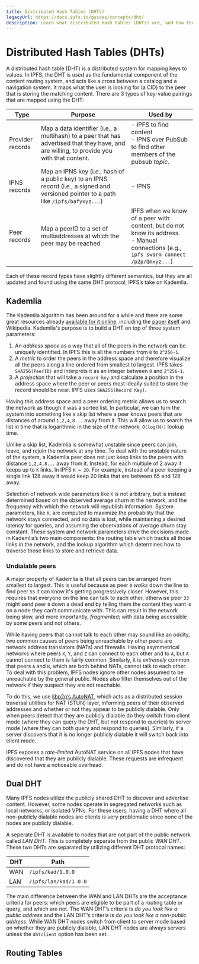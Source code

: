 ```yaml
---
title: Distributed Hash Tables (DHTs)
legacyUrl: https://docs.ipfs.io/guides/concepts/dht/
description: Learn what distributed hash tables (DHTs) are, and how they play a part in the overall lifecycle of IPFS.
---
```


# Distributed Hash Tables (DHTs)

A distributed hash table (DHT) is a distributed system for mapping keys to values. In IPFS, the DHT is used as the fundamental component of the content routing system, and acts like a cross between a catalog and a navigation system. It maps what the user is looking for (a CID) to the peer that is storing the matching content. There are 3 types of key-value pairings that are mapped using the DHT:

| Type             | Purpose                                                                                                                                    | Used by                                                                                                                                    |
| ---------------- | ------------------------------------------------------------------------------------------------------------------------------------------ | ------------------------------------------------------------------------------------------------------------------------------------------ |
| Provider records | Map a data identifier (i.e., a multihash) to a peer that has advertised that they have, and are willing, to provide you with that content. | - IPFS to find content<br> - IPNS over PubSub to find other members of the pubsub _topic_.                                                 |
| IPNS records     | Map an IPNS key (i.e., hash of a public key) to an IPNS record (i.e., a signed and versioned pointer to a path like `/ipfs/bafyxyz...`)    | - IPNS                                                                                                                                     |
| Peer records     | Map a peerID to a set of multiaddresses at which the peer may be reached                                                                   | IPFS when we know of a peer with content, but do not know its address.<br> - Manual connections (e.g., `ipfs swarm connect /p2p/Qmxyz...`) |

Each of these record types have slightly different semantics, but they are all updated and found using the same DHT protocol, IPFS’s take on Kademlia.

## Kademlia

The Kademlia algorithm has been around for a while and there are some great resources already [available for it online](https://en.wikipedia.org/wiki/Kademlia), including the [paper itself](https://ipfs.io/ipfs/QmaVrnwZrnoG4YramcN75mbE5AUfCymiEErrHGXoQR968V) and Wikipedia. Kademlia's purpose is to build a DHT on top of three system parameters:

1. An _address space_ as a way that all of the peers in the network can be uniquely identified. In IPFS this is all the numbers from `0` to `2^256-1`.
1. A _metric_ to order the peers in the address space and therefore visualize all the peers along a line ordered from smallest to largest. IPFS takes `SHA256(PeerID)` and interprets it as an integer between `0` and `2^256-1`.
1. A _projection_ that will take a `record key` and calculate a position in the address space where the peer or peers most ideally suited to store the record should be near. IPFS uses `SHA256(Record Key)`.

Having this address space and a peer ordering metric allows us to search the network as though it was a sorted list. In particular, we can turn the system into something like a skip list where a peer knows peers that are distances of around `1,2,4,8...` away from it. This will allow us to search the list in time that is logarithmic in the size of the network, `O(log(N))` lookup time.

Unlike a skip list, Kademlia is somewhat unstable since peers can join, leave, and rejoin the network at any time. To deal with the unstable nature of the system, a Kademlia peer does not just keep links to the peers with distance `1,2,4,8...` away from it. Instead, for each multiple of 2 away it keeps up to `K` links. In IPFS `K = 20`. For example, instead of a peer keeping a single link 128 away it would keep 20 links that are between 65 and 128 away.

Selection of network wide parameters like `K` is not arbitrary, but is instead determined based on the observed average churn in the network, and the frequency with which the network will republish information. System parameters, like `K`, are computed to maximize the probability that the network stays connected, and no data is lost, while maintaining a desired latency for queries, and assuming the observations of average churn stay constant. These system and network parameters drive the decisions made in Kademlia’s two main components: the routing table which tracks all those links in the network, and the lookup algorithm which determines how to traverse those links to store and retrieve data.

### Undialable peers

A major property of Kademlia is that all peers can be arranged from smallest to largest. This is useful because as peer `0` _walks_ down the line to find peer `55` it can know it's getting progressively closer. However, this requires that everyone on the line can talk to each other, otherwise peer `33` might send peer `0` down a dead end by telling them the content they want is on a node they can’t communicate with. This can result in the network being slow, and more importantly, _fragmented_; with data being accessible by some peers and not others.

While having peers that cannot talk to each other may sound like an oddity, two common causes of peers being unreachable by other peers are network address translators (NATs) and firewalls. Having asymmetrical networks where peers `X`, `Y`, and `Z` can connect to each other and to `A`, but `A` cannot connect to them is fairly common. Similarly, it is _extremely_ common that peers `A` and `B`, which are both behind NATs, cannot talk to each other. To deal with this problem, IPFS nodes ignore other nodes assumed to be unreachable by the general public. Nodes also filter themselves out of the network if they suspect they are not reachable.

To do this, we use [libp2p’s AutoNAT](https://github.com/libp2p/go-libp2p-autonat), which acts as a distributed session traversal utilities for NAT (STUN) layer, informing peers of their observed addresses and whether or not they appear to be publicly dialable. Only when peers detect that they are publicly dialable do they switch from client mode (where they can query the DHT, but not respond to queries) to server mode (where they can both query and respond to queries). Similarly, if a server discovers that it is no longer publicly dialable it will switch back into client mode.

IPFS exposes a _rate-limited_ AutoNAT service on all IPFS nodes that have discovered that they are publicly dialable. These requests are infrequent and do not have a noticeable overhead.

## Dual DHT

Many IPFS nodes utilize the publicly shared DHT to discover and advertise content. However, some nodes operate in segregated networks such as local networks, or isolated VPNs. For these users, having a DHT where all non-publicly dialable nodes are clients is very problematic since none of the nodes are publicly dialable.

A seperate DHT is available to nodes that are not part of the public network called _LAN DHT_. This is completely separate from the public _WAN DHT_. These two DHTs are separated by utilizing different DHT protocol names:

| DHT | Path                  |
| --- | --------------------- |
| WAN | `/ipfs/kad/1.0.0`     |
| LAN | `/ipfs/lan/kad/1.0.0` |

The main difference between the WAN and LAN DHTs are the acceptance criteria for peers: which peers are eligible to be part of a routing table or query, and which are not. The WAN DHT’s criteria is _do you look like a public address_ and the LAN DHT’s criteria is _do you look like a non-public address_. While WAN DHT nodes switch from client to server mode based on whether they are publicly dialable, LAN DHT nodes are always servers unless the `dhtclient` option has been set.

## Routing Tables

<!-- The DHT is how IPFS nodes keep track of who has what data. A regular hash table is a key-value store where the _keys_ are [hashes](/concepts/hashing). In the case of IPFS, the _values_ can be any block of data, and the _keys_ are the CIDs of those blocks. IPFS uses hash tables to store who has what data.

In a regular key-value store, all the data within the table is stored in one place. Databases like SQL work this way; all the data you need can be found in a single place. However, the _distributed_ part of _DHT_ means that the entire table is spread across different locations. Each computer running IPFS, also known as a _node_, holds a piece of the larger table. Nodes do not store information on what every other node is storing since that wouldn't scale very well.

IPFS uses lots of small tables instead of one big table, but that brings another set of problems. If the data is spread across lots of different tables, how does IPFS know where the data is? To solve this, IPFS uses a piece of software called [Kademlia](https://en.wikipedia.org/wiki/Kademlia) to learn which nodes have what data. This is called _providing_.

## Providing

IPFS nodes can _provide_ blocks of data. This doesn't necessarily mean that the node actually _has_ the data, but it knows where to get it. When trying to provide a block, your node will look for peers with PeerIDs most _similar_ to the CID of the block. These peers will not store the data for you, but they will store a record saying that you can provide the block. How similar a PeerID is to a CID is defined as the [exclusive-or (XOR) distance](https://en.wikipedia.org/wiki/Exclusive_or) between the bytes that make up the PeerID, and the bytes that make up the CID.

Using the table below, we can see that `QmAlex` and `QmBrian` can provide `QmVYD...`. `QmAlex` and `QmCharlotte` can provide `QmZij...`. Only `QmCharlotte` and provide `QmXPg...`.

| Key                                              | Value         |
| ------------------------------------------------ | ------------- |
| `QmVYDW8wjWPe851DS3gGCUyPymNk4fnPaKmQSg9H8dSSa2` | `QmAlex`      |
| `QmVYDW8wjWPe851DS3gGCUyPymNk4fnPaKmQSg9H8dSSa2` | `QmBrian`     |
| `QmZijpFzuUFF4LwBr9PxsSTdVvfF6E6Fueiz5wLTA6MTrM` | `QmCharlotte` |
| `QmZijpFzuUFF4LwBr9PxsSTdVvfF6E6Fueiz5wLTA6MTrM` | `QmAlex`      |
| `QmXPgotVGXrng5UETiF9qTUEaJanjRWPwcwwNQCKANJpCM` | `QmCharlotte` |

To see this in action, you can run `ipfs dht findprovs <CID>` to find the providers of a particular CID:

```bash
ipfs dht findprovs QmYwAPJzv5CZsnA625s3Xf2nemtYgPpHdWEz79ojWnPbdG

> QmNgDsms4K3jomZpr1yuC8JYWstvzFLCjEGY7aoHrnxX7r
> QmQzustKyCbyy3BbpetySYk88D8mtS9No8xEJP7B5tV324
> QmR6oSKYSfgsqa1wjfJ8hUPYAS8wjuLxW1Fxu911v3ajwc
```

## Managing data

## Re-providing

If a node announces to the network that it can provide a particular CID, the state of that information is now outside the control of the node. If the node were to drop off the network, there's no way to announce that the CID is no longer available. Take this scenario:

1. `Node A` announces to the network that it can provide `CID X`.
1. `Node B` makes a record that `Node A` can provide `CID X`.
1. `Node A` loses its internet connection and can no longer provide anything.
1. `Node B` isn't aware that `Node A` can no longer provide `CID X`.
1. `Node C` asks for `CID X`.
1. `Node B` sends `Node C` to `Node A`.
1. `Node C` waits for `Node A` to respond until the heat-death of the universe happens. Or until the timeout is reached, whichever comes first.

To avoid these sorts of problems, nodes must regularly re-announce which CIDs they can provide. This happens at least every 12 hours. If `Node B` doesn't get a re-announcement from `Node A` that they can still provide `CID X` within a 12 hour period, `Node B` will remove `Node A` from the provider list.

## Dual DHT

IPFS nodes participate in two DHTs: one for the public internet WAN, and one for their local network LAN.

1. When connected to the public internet, IPFS will use both DHTs for finding peers, content, and IPNS records. Nodes only publish provider and IPNS records to the WAN DHT to avoid flooding the local network.
2. When not connected to the public internet, nodes publish provider and IPNS records to the LAN DHT.

Nodes will participate in the DHT from their LAN and will store some of that generated metadata, but only expect the DHT to be used when the LAN is disconnected. Nodes will only store part of the public DHT when they are externally reachable, and not behind a Network Address Translation (NAT). A feature called [AutoNAT was introduced in Go-IPFS 0.5](/recent-releases/go-ipfs-0-5/features#autonat) to detect whether or not a node is _reachable_ from the public internet.

The WAN DHT includes all peers with at least one public IP address. IPFS will only consider an IPv6 address public if it is in the [public internet range `2000::/3`](https://www.iana.org/assignments/ipv6-address-space/ipv6-address-space.xhtml).

---

::: tip
If you are interested in how DHTs fit into the overall lifecycle of data in IPFS, check out this video from IPFS Camp 2019! [Core Course: The Lifecycle of Data in Dweb](https://www.youtube.com/watch?v=fLUq0RkiTBA)
:::

-->

